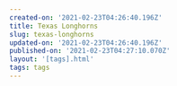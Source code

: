 ```yaml
---
created-on: '2021-02-23T04:26:40.196Z'
title: Texas Longhorns
slug: texas-longhorns
updated-on: '2021-02-23T04:26:40.196Z'
published-on: '2021-02-23T04:27:10.070Z'
layout: '[tags].html'
tags: tags
---
```



